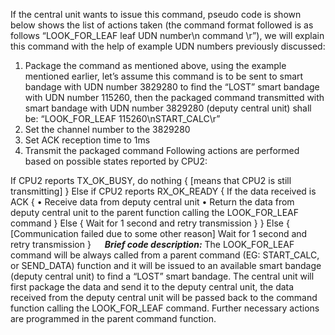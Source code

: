 If the central unit wants to issue this command, pseudo code is shown below shows the list of actions taken (the command format followed is as follows “LOOK_FOR_LEAF leaf UDN number\n command \r”), we will explain this command with the help of example UDN numbers previously discussed:
1)	Package the command as mentioned above, using the example mentioned earlier, let’s assume this command is to be sent to smart bandage with UDN number 3829280 to find the “LOST” smart bandage with UDN number 115260, then the packaged command transmitted with smart bandage with UDN number 3829280 (deputy central unit) shall be: “LOOK_FOR_LEAF 115260\nSTART_CALC\r”
2)	Set the channel number to the 3829280
3)	Set ACK reception time to 1ms
4)	Transmit the packaged command
Following actions are performed based on possible states reported by CPU2:

If CPU2 reports TX_OK_BUSY, do nothing
{
[means that CPU2 is still transmitting]
}
Else if CPU2 reports RX_OK_READY
{
	If the data received is ACK
    {
        •	Receive data from deputy central unit
        •	Return the data from deputy central unit to the parent function calling the LOOK_FOR_LEAF command
    }
    Else
    {
		Wait for 1 second and retry transmission
    }
}
Else
{
	[Communication failed due to some other reason]
    Wait for 1 second and retry transmission
}
 
**_Brief code description:_**
The LOOK_FOR_LEAF command will be always called from a parent command (EG: START_CALC, or SEND_DATA) function and it will be issued to an available smart bandage (deputy central unit) to find a “LOST” smart bandage. The central unit will first package the data and send it to the deputy central unit, the data received from the deputy central unit will be passed back to the command function calling the LOOK_FOR_LEAF command. Further necessary actions are programmed in the parent command function.
